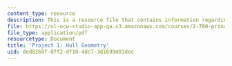 ```yaml
---
content_type: resource
description: This is a resource file that contains information regarding hull geometry.
file: https://ol-ocw-studio-app-qa.s3.amazonaws.com/courses/2-700-principles-of-naval-architecture-fall-2014/ded8260f8ff2df104dc73d1699d03dec_MIT2_700F14_project_1.pdf
file_type: application/pdf
resourcetype: Document
title: 'Project 1: Hull Geometry'
uid: ded8260f-8ff2-df10-4dc7-3d1699d03dec
---
```

